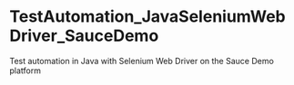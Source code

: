 # TestAutomation_JavaSeleniumWebDriver_SauceDemo
Test automation in Java with Selenium Web Driver on the Sauce Demo platform
